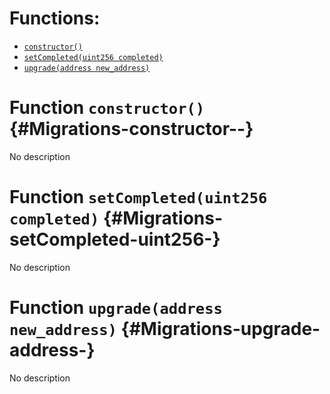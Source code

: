 

# Functions:
- [`constructor()`](#Migrations-constructor--)
- [`setCompleted(uint256 completed)`](#Migrations-setCompleted-uint256-)
- [`upgrade(address new_address)`](#Migrations-upgrade-address-)



# Function `constructor()` {#Migrations-constructor--}
No description


# Function `setCompleted(uint256 completed)` {#Migrations-setCompleted-uint256-}
No description


# Function `upgrade(address new_address)` {#Migrations-upgrade-address-}
No description


